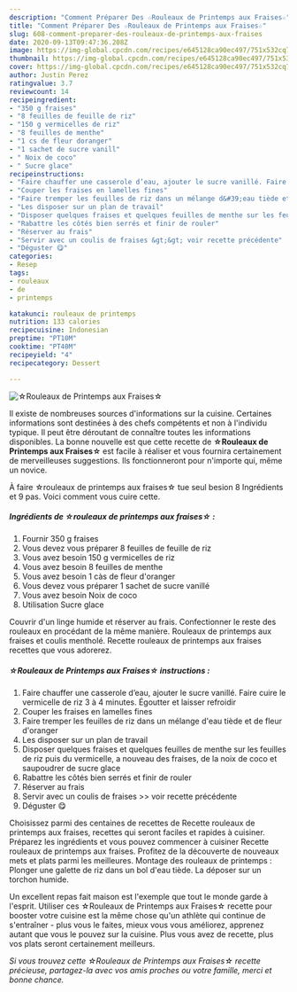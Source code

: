 ```yaml
---
description: "Comment Préparer Des ☆Rouleaux de Printemps aux Fraises☆"
title: "Comment Préparer Des ☆Rouleaux de Printemps aux Fraises☆"
slug: 608-comment-preparer-des-rouleaux-de-printemps-aux-fraises
date: 2020-09-13T09:47:36.208Z
image: https://img-global.cpcdn.com/recipes/e645128ca90ec497/751x532cq70/☆rouleaux-de-printemps-aux-fraises☆-photo-principale-de-la-recette.jpg
thumbnail: https://img-global.cpcdn.com/recipes/e645128ca90ec497/751x532cq70/☆rouleaux-de-printemps-aux-fraises☆-photo-principale-de-la-recette.jpg
cover: https://img-global.cpcdn.com/recipes/e645128ca90ec497/751x532cq70/☆rouleaux-de-printemps-aux-fraises☆-photo-principale-de-la-recette.jpg
author: Justin Perez
ratingvalue: 3.7
reviewcount: 14
recipeingredient:
- "350 g fraises"
- "8 feuilles de feuille de riz"
- "150 g vermicelles de riz"
- "8 feuilles de menthe"
- "1 cs de fleur doranger"
- "1 sachet de sucre vanill"
- " Noix de coco"
- " Sucre glace"
recipeinstructions:
- "Faire chauffer une casserole d’eau, ajouter le sucre vanillé. Faire cuire le vermicelle de riz 3 à 4 minutes. Égoutter et laisser refroidir"
- "Couper les fraises en lamelles fines"
- "Faire tremper les feuilles de riz dans un mélange d&#39;eau tiède et de fleur d&#39;oranger"
- "Les disposer sur un plan de travail"
- "Disposer quelques fraises et quelques feuilles de menthe sur les feuilles de riz puis du vermicelle, a nouveau des fraises, de la noix de coco et saupoudrer de sucre glace"
- "Rabattre les côtés bien serrés et finir de rouler"
- "Réserver au frais"
- "Servir avec un coulis de fraises &gt;&gt; voir recette précédente"
- "Déguster 😋"
categories:
- Resep
tags:
- rouleaux
- de
- printemps

katakunci: rouleaux de printemps 
nutrition: 133 calories
recipecuisine: Indonesian
preptime: "PT10M"
cooktime: "PT40M"
recipeyield: "4"
recipecategory: Dessert

---
```



![☆Rouleaux de Printemps aux Fraises☆](https://img-global.cpcdn.com/recipes/e645128ca90ec497/751x532cq70/☆rouleaux-de-printemps-aux-fraises☆-photo-principale-de-la-recette.jpg)

Il existe de nombreuses sources d'informations sur la cuisine. Certaines informations sont destinées à des chefs compétents et non à l'individu typique. Il peut être déroutant de connaître toutes les informations disponibles. La bonne nouvelle est que cette recette de <strong> ☆Rouleaux de Printemps aux Fraises☆ </strong> est facile à réaliser et vous fournira certainement de merveilleuses suggestions. Ils fonctionneront pour n'importe qui, même un novice.

<!--inarticleads1-->

À faire ☆rouleaux de printemps aux fraises☆ tue seul besion 8 Ingrédients et 9 pas. Voici comment vous cuire cette.

##### Ingrédients de ☆rouleaux de printemps aux fraises☆ :

1. Fournir 350 g fraises
1. Vous devez vous préparer 8 feuilles de feuille de riz
1. Vous avez besoin 150 g vermicelles de riz
1. Vous avez besoin 8 feuilles de menthe
1. Vous avez besoin 1 càs de fleur d&#39;oranger
1. Vous devez vous préparer 1 sachet de sucre vanillé
1. Vous avez besoin  Noix de coco
1. Utilisation  Sucre glace


Couvrir d&#39;un linge humide et réserver au frais. Confectionner le reste des rouleaux en procédant de la même manière. Rouleaux de printemps aux fraises et coulis mentholé. Recette rouleaux de printemps aux fraises recettes que vous adorerez. 

<!--inarticleads2-->

##### ☆Rouleaux de Printemps aux Fraises☆ instructions :

1. Faire chauffer une casserole d’eau, ajouter le sucre vanillé. Faire cuire le vermicelle de riz 3 à 4 minutes. Égoutter et laisser refroidir
1. Couper les fraises en lamelles fines
1. Faire tremper les feuilles de riz dans un mélange d&#39;eau tiède et de fleur d&#39;oranger
1. Les disposer sur un plan de travail
1. Disposer quelques fraises et quelques feuilles de menthe sur les feuilles de riz puis du vermicelle, a nouveau des fraises, de la noix de coco et saupoudrer de sucre glace
1. Rabattre les côtés bien serrés et finir de rouler
1. Réserver au frais
1. Servir avec un coulis de fraises &gt;&gt; voir recette précédente
1. Déguster 😋


Choisissez parmi des centaines de recettes de Recette rouleaux de printemps aux fraises, recettes qui seront faciles et rapides à cuisiner. Préparez les ingrédients et vous pouvez commencer à cuisiner Recette rouleaux de printemps aux fraises. Profitez de la découverte de nouveaux mets et plats parmi les meilleures. Montage des rouleaux de printemps : Plonger une galette de riz dans un bol d&#39;eau tiède. La déposer sur un torchon humide. 

<!--inarticleads1-->

<p>
Un excellent repas fait maison est l'exemple que tout le monde garde à l'esprit. Utiliser ces ☆Rouleaux de Printemps aux Fraises☆ recette pour booster votre cuisine est la même chose qu'un athlète qui continue de s'entraîner - plus vous le faites, mieux vous vous améliorez, apprenez autant que vous le pouvez sur la cuisine. Plus vous avez de recette, plus vos plats seront certainement meilleurs.
</p>

<p>
<i>Si vous trouvez cette ☆Rouleaux de Printemps aux Fraises☆ recette précieuse, partagez-la avec vos amis proches ou votre famille, merci et bonne chance.</i>
</p>
